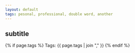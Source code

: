 ```yaml
---
layout: default
tags: pesonal, professional, double word, another
---
```


## subtitle

{% if page.tags %}
  Tags: {{ page.tags | join "," }}
{% endif %}
